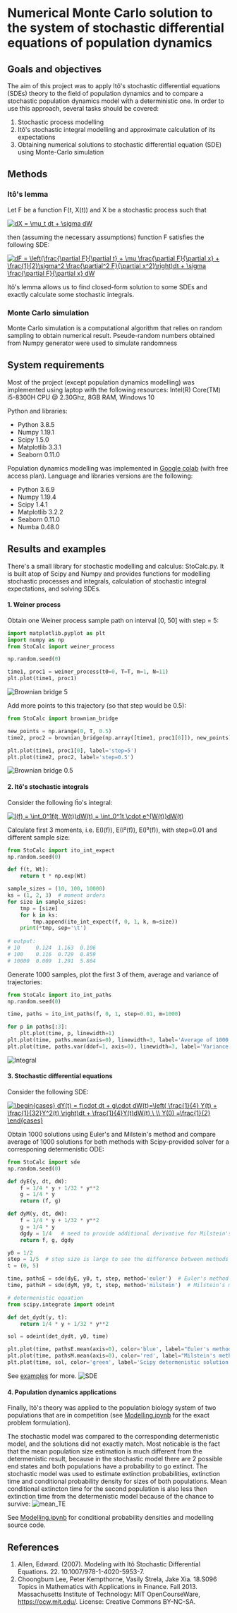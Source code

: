 # Numerical Monte Carlo solution to the system of stochastic differential equations of population dynamics

## Goals and objectives
The aim of this project was to apply Itô's stochastic differential equations (SDEs) theory to the field of population dynamics and to compare a stochastic population dynamics model with a deterministic one. In order to use this approach, several tasks should be covered:
1. Stochastic process modelling
2. Itô's stochastic integral modelling and approximate calculation of its expectations
3. Obtaining numerical solutions to stochastic differential equation (SDE) using Monte-Carlo simulation

## Methods
### Itô's lemma
Let F be a function F(t, X(t)) and X be a stochastic process such that

<a href="https://www.codecogs.com/eqnedit.php?latex=dX&space;=&space;\mu&space;dt&space;&plus;&space;\sigma&space;dW" target="_blank"><img src="https://latex.codecogs.com/gif.latex?dX&space;=&space;\mu&space;dt&space;&plus;&space;\sigma&space;dW" title="dX = \mu_t dt + \sigma dW" /></a>

then (assuming the necessary assumptions) function F satisfies the following SDE:

<a href="https://www.codecogs.com/eqnedit.php?latex=dF&space;=&space;\left(\frac{\partial&space;F}{\partial&space;t}&space;&plus;&space;\mu&space;\frac{\partial&space;F}{\partial&space;x}&space;&plus;&space;\frac{1}{2}\sigma^2&space;\frac{\partial^2&space;F}{\partial&space;x^2}\right)dt&space;&plus;&space;\sigma&space;\frac{\partial&space;F}{\partial&space;x}&space;dW" target="_blank"><img src="https://latex.codecogs.com/gif.latex?dF&space;=&space;\left(\frac{\partial&space;F}{\partial&space;t}&space;&plus;&space;\mu&space;\frac{\partial&space;F}{\partial&space;x}&space;&plus;&space;\frac{1}{2}\sigma^2&space;\frac{\partial^2&space;F}{\partial&space;x^2}\right)dt&space;&plus;&space;\sigma&space;\frac{\partial&space;F}{\partial&space;x}&space;dW" title="dF = \left(\frac{\partial F}{\partial t} + \mu \frac{\partial F}{\partial x} + \frac{1}{2}\sigma^2 \frac{\partial^2 F}{\partial x^2}\right)dt + \sigma \frac{\partial F}{\partial x} dW" /></a>

Itô's lemma allows us to find closed-form solution to some SDEs and exactly calculate some stochastic integrals.

### Monte Carlo simulation 
Monte Carlo simulation is a computational algorithm that relies on random sampling to obtain numerical result. Pseude-random numbers obtained from Numpy generator were used to simulate randomness

## System requirements
Most of the project (except population dynamics modelling) was implemented using laptop with the following resources:
Intel(R) Core(TM) i5-8300H CPU @ 2.30Ghz, 8GB RAM, Windows 10

Python and libraries:
- Python 3.8.5
- Numpy 1.19.1
- Scipy 1.5.0
- Matplotlib 3.3.1
- Seaborn 0.11.0

Population dynamics modelling was implemented in [Google colab](https://colab.research.google.com) (with free access plan). Language and libraries versions are the following:
- Python 3.6.9
- Numpy 1.19.4
- Scipy 1.4.1
- Matplotlib 3.2.2
- Seaborn 0.11.0
- Numba 0.48.0

## Results and examples
There's a small library for stochastic modelling and calculus: StoCalc.py. It is built atop of Scipy and Numpy and provides functions for modelling stochastic processes and integrals, calculation of stochastic integral expectations, and solving SDEs. 
#### 1. Weiner process
Obtain one Weiner process sample path on interval \[0, 50\] with step = 5:
```python
import matplotlib.pyplot as plt
import numpy as np
from StoCalc import weiner_process

np.random.seed(0)

time1, proc1 = weiner_process(t0=0, T=T, m=1, N=11)
plt.plot(time1, proc1)
```
![Brownian bridge 5](img/bridge5.png)

Add more points to this trajectory (so that step would be 0.5):
```python
from StoCalc import brownian_bridge

new_points = np.arange(0, T, 0.5)
time2, proc2 = brownian_bridge(np.array([time1, proc1[0]]), new_points)

plt.plot(time1, proc1[0], label='step=5')
plt.plot(time2, proc2, label='step=0.5')
```
![Brownian bridge 0.5](img/bridge05.png)
#### 2. Itô's stochastic integrals
Consider the following It̂o's integral:

<a href="https://www.codecogs.com/eqnedit.php?latex=I(f)&space;=&space;\int_0^1f(t,&space;W(t))dW(t)&space;=&space;\int_0^1t&space;\cdot&space;e^{W(t)}dW(t)" target="_blank"><img src="https://latex.codecogs.com/gif.latex?I(f)&space;=&space;\int_0^1f(t,&space;W(t))dW(t)&space;=&space;\int_0^1t&space;\cdot&space;e^{W(t)}dW(t)" title="I(f) = \int_0^1f(t, W(t))dW(t) = \int_0^1t \cdot e^{W(t)}dW(t)" /></a>

Calculate first 3 moments, i.e. E(I(f)), E(I²(f)), E(I³(f)), with step=0.01 and different sample size:
```python
from StoCalc import ito_int_expect
np.random.seed(0)

def f(t, Wt):
    return t * np.exp(Wt)

sample_sizes = (10, 100, 10000)
ks = (1, 2, 3)  # moment orders
for size in sample_sizes:
    tmp = [size]
    for k in ks:
        tmp.append(ito_int_expect(f, 0, 1, k, m=size))
    print(*tmp, sep='\t')  
    
# output:
# 10     0.124  1.163  0.106
# 100    0.116  0.729  0.859
# 10000  0.009  1.291  5.864
```
Generate 1000 samples, plot the first 3 of them, average and variance of trajectories:
```python
from StoCalc import ito_int_paths
np.random.seed(0)

time, paths = ito_int_paths(f, 0, 1, step=0.01, m=1000)

for p in paths[:3]:
    plt.plot(time, p, linewidth=1)
plt.plot(time, paths.mean(axis=0), linewidth=3, label='Average of 1000 trajectories')
plt.plot(time, paths.var(ddof=1, axis=0), linewidth=3, label='Variance of 1000 trajectories')  
```
![Integral](img/integral.png)
#### 3. Stochastic differential equations
Consider the following SDE:

<a href="https://www.codecogs.com/eqnedit.php?latex=\begin{cases}&space;dY(t)&space;=&space;f\cdot&space;dt&space;&plus;&space;g\cdot&space;dW(t)=\left(&space;\frac{1}{4}&space;Y(t)&space;&plus;&space;\frac{1}{32}Y^2(t)&space;\right)dt&space;&plus;&space;\frac{1}{4}Y(t)dW(t),\&space;\\&space;Y(0)&space;=\frac{1}{2}&space;\end{cases}" target="_blank"><img src="https://latex.codecogs.com/png.latex?\begin{cases}&space;dY(t)&space;=&space;f\cdot&space;dt&space;&plus;&space;g\cdot&space;dW(t)=\left(&space;\frac{1}{4}&space;Y(t)&space;&plus;&space;\frac{1}{32}Y^2(t)&space;\right)dt&space;&plus;&space;\frac{1}{4}Y(t)dW(t),\&space;\\&space;Y(0)&space;=\frac{1}{2}&space;\end{cases}" title="\begin{cases} dY(t) = f\cdot dt + g\cdot dW(t)=\left( \frac{1}{4} Y(t) + \frac{1}{32}Y^2(t) \right)dt + \frac{1}{4}Y(t)dW(t),\ \\ Y(0) =\frac{1}{2} \end{cases}" /></a>

Obtain 1000 solutions using Euler's and Milstein's method and compare average of 1000 solutions for both methods with Scipy-provided solver for a corresponing determenistic ODE:
```python
from StoCalc import sde
np.random.seed(0)

def dyE(y, dt, dW):
    f = 1/4 * y + 1/32 * y**2
    g = 1/4 * y
    return (f, g) 

def dyM(y, dt, dW):
    f = 1/4 * y + 1/32 * y**2
    g = 1/4 * y
    dgdy = 1/4   # need to provide additional derivative for Milstein's method
    return f, g, dgdy

y0 = 1/2
step = 1/5  # step size is large to see the difference between methods
t = (0, 5)

time, pathsE = sde(dyE, y0, t, step, method='euler')  # Euler's method
time, pathsM = sde(dyM, y0, t, step, method='milstein')  # Milstein's method

# determenistic equation
from scipy.integrate import odeint

def det_dydt(y, t):
    return 1/4 * y + 1/32 * y**2

sol = odeint(det_dydt, y0, time)

plt.plot(time, pathsE.mean(axis=0), color='blue', label="Euler's method")
plt.plot(time, pathsM.mean(axis=0), color='red', label="Milstein's method")
plt.plot(time, sol, color='green', label='Scipy determenistic solution')
```
See [examples](Examples.ipynb) for more.
![SDE](img/sde.png)
#### 4. Population dynamics applications
Finally, Itô's theory was applied to the population biology system of two populations that are in competition (see [Modelling.ipynb](Modelling.ipynb) for the exact problem formulation).

The stochastic model was compared to the corresponding determenistic model, and the solutions did not exactly match. Most noticable is the fact that the mean population size estimation is much different from the determenistic result, because in the stochastic model there are 2 possible end states and both populations have a probability to go extinct. The stochastic model was used to estimate extinction probabilities, extinction time and conditional probability density for sizes of both populations. Mean conditional extincton time for the second population is also less then extinction time from the determenistic model because of the chance to survive:
![mean_TE](img/mean_TE.png)

See [Modelling.ipynb](Modelling.ipynb) for conditional probability densities and modelling source code.
## References 

1. Allen, Edward. (2007). Modeling with Itô Stochastic Differential Equations. 22. 10.1007/978-1-4020-5953-7. 
2. Choongbum Lee, Peter Kempthorne, Vasily Strela, Jake Xia. 18.S096 Topics in Mathematics with Applications in Finance. Fall 2013. Massachusetts Institute of Technology: MIT OpenCourseWare, https://ocw.mit.edu/. License: Creative Commons BY-NC-SA.
